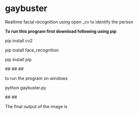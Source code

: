 # gaybuster
Realtime facial recognition using open _cv to identify the person
<p><b>To run this program first download following using pip</b></p>
<p>pip install cv2</p>
<p>pip install face_recognition</p>
<p>pip install pip</p>
##
##
##
<p>to run the program on windows</p>
<p>python gaybuster.py</p>
##
##
<p>The final output of the image is</p>

